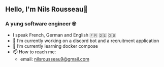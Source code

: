 ## Hello, I'm Nils Rousseau👋
### A yung software engineer 🤓

- I speak French, German and English  🇫🇷 🇩🇪 🇬🇧
- 🔭 I’m currently working on a discord bot and a recruitment application
- 🌱 I’m currently learning docker compose
- 📫 How to reach me:
  - email: nilsrousseau9@gmail.com
